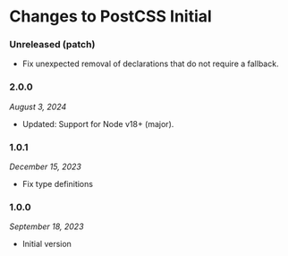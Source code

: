 # Changes to PostCSS Initial

### Unreleased (patch)

- Fix unexpected removal of declarations that do not require a fallback.

### 2.0.0

_August 3, 2024_

- Updated: Support for Node v18+ (major).

### 1.0.1

_December 15, 2023_

- Fix type definitions

### 1.0.0

_September 18, 2023_

- Initial version
